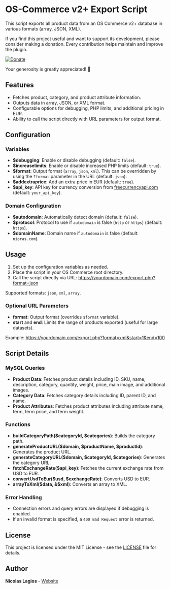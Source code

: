 # OS-Commerce v2+ Export Script

This script exports all product data from an OS Commerce v2+ database in various formats (array, JSON, XML). 

If you find this project useful and want to support its development, please consider making a donation. Every contribution helps maintain and improve the plugin.

[![Donate](https://dev.maxservices.gr/pp.png)](https://www.paypal.com/donate/?hosted_button_id=HWYEPHKQ9D8F6)

Your generosity is greatly appreciated! 🙏

## Features

- Fetches product, category, and product attribute information.
- Outputs data in array, JSON, or XML format.
- Configurable options for debugging, PHP limits, and additional pricing in EUR.
- Ability to call the script directly with URL parameters for output format.

## Configuration

### Variables

- **$debugging**: Enable or disable debugging (default: `false`).
- **$increaselimits**: Enable or disable increased PHP limits (default: `true`).
- **$format**: Output format (`array`, `json`, `xml`). This can be overridden by using the `?format` parameter in the URL (default: `json`).
- **$addextraprice**: Add an extra price in EUR (default: `true`).
- **$api_key**: API key for currency conversion from [freecurrencyapi.com](https://freecurrencyapi.com) (default: `your_api_key`).

### Domain Configuration

- **$autodomain**: Automatically detect domain (default: `false`).
- **$protocol**: Protocol to use if `autodomain` is false (`http` or `https`) (default: `https`).
- **$domainName**: Domain name if `autodomain` is false (default: `nioras.com`).

## Usage

1. Set up the configuration variables as needed.
2. Place the script in your OS Commerce root directory.
3. Call the script directly via URL: https://yourdomain.com/export.php?format=json

Supported formats: `json`, `xml`, `array`.

### Optional URL Parameters

- **format**: Output format (overrides `$format` variable).
- **start** and **end**: Limits the range of products exported (useful for large datasets).

Example: https://yourdomain.com/export.php?format=xml&start=1&end=100

## Script Details

### MySQL Queries

- **Product Data**: Fetches product details including ID, SKU, name, description, category, quantity, weight, price, main image, and additional images.
- **Category Data**: Fetches category details including ID, parent ID, and name.
- **Product Attributes**: Fetches product attributes including attribute name, term, term price, and term weight.

### Functions

- **buildCategoryPath($categoryId, $categories)**: Builds the category path.
- **generateProductURL($domain, $productName, $productId)**: Generates the product URL.
- **generateCategoryURL($domain, $categoryId, $categories)**: Generates the category URL.
- **fetchExchangeRate($api_key)**: Fetches the current exchange rate from USD to EUR.
- **convertUsdToEur($usd, $exchangeRate)**: Converts USD to EUR.
- **arrayToXml($data, &$xml)**: Converts an array to XML.

### Error Handling

- Connection errors and query errors are displayed if debugging is enabled.
- If an invalid format is specified, a `400 Bad Request` error is returned.

## License

This project is licensed under the MIT License - see the [LICENSE](LICENSE) file for details.

## Author

**Nicolas Lagios** - [Website](https://nicolaslagios.com)
